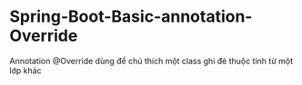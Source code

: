 # Spring-Boot-Basic-annotation-Override
Annotation @Override dùng để chú thích một class ghi đè thuộc tính từ một lớp khác 
